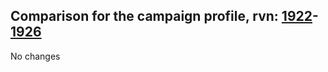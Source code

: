 ## Comparison for the campaign profile, rvn: [1922](https://github.com/PRO100KatYT/FortniteProfileRevisions/tree/main/profiles/campaign/1922%20campaign.json)-[1926](https://github.com/PRO100KatYT/FortniteProfileRevisions/tree/main/profiles/campaign/1926%20campaign.json)

No changes
